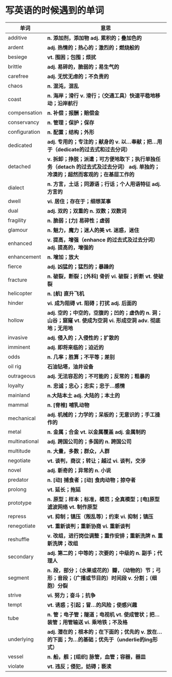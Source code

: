 # **写英语的时候遇到的单词**

| 单词          | 意思                                                         |
| ------------- | ------------------------------------------------------------ |
| additive      | **n. 添加剂，添加物 adj. 累积的；叠加色的**                  |
| ardent        | **adj. 热情的；热心的；激烈的；燃烧般的**                    |
| besiege       | **vt. 围困；包围；烦扰**                                     |
| brittle       | **adj. 易碎的，脆弱的；易生气的**                            |
| carefree      | **adj. 无忧无虑的；不负责的**                                |
| chaos         | **n. 混沌，混乱**                                            |
| coast         | **n. 海岸；滑行 v. 滑行；（交通工具）快速平稳地移动；沿岸航行** |
| compensation  | **n. 补偿；报酬；赔偿金**                                    |
| conservancy   | **n. 管理；保护；保存**                                      |
| configuration | **n. 配置；结构；外形**                                      |
| dedicated     | **adj. 专用的；专注的；献身的 v. 以…奉献；把…用于（dedicate的过去式和过去分词）** |
| detached      | **v. 拆卸；挣脱；派遣；可方便地取下；执行单独任务（detach 的过去式及过去分词） adj. 单独的；冷漠的；超然而客观的；在基层工作的** |
| dialect       | **n. 方言，土话；同源语；行话；个人用语特征 adj. 方言的**    |
| dwell         | **vi. 居住；存在于；细想某事**                               |
| dual          | **adj. 双的；双重的 n. 双数；双数词**                        |
| fragility     | **n. 脆弱；[力] 易碎性；虚弱**                               |
| glamour       | **n. 魅力，魔力；迷人的美 vt. 迷惑，迷住**                   |
| enhanced      | **v. 提高，增强（enhance 的过去式及过去分词） adj. 提高的，增强的** |
| enhancement   | **n. 增加；放大**                                            |
| fierce        | **adj. 凶猛的；猛烈的；暴躁的**                              |
| fracture      | **n. 破裂，断裂；[外科] 骨折 vi. 破裂；折断 vt. 使破裂**     |
| helicopter    | **n. [航] 直升飞机**                                         |
| hinder        | **vi. 成为阻碍 vt. 阻碍；打扰 adj. 后面的**                  |
| hollow        | **adj. 空的；中空的，空腹的；凹的；虚伪的 n. 洞；山谷；窟窿 vt. 使成为空洞 vi. 形成空洞 adv. 彻底地；无用地** |
| invasive      | **adj. 侵入的；入侵性的；扩散的**                            |
| imminent      | **adj. 即将来临的；迫近的**                                  |
| odds          | **n. 几率；胜算；不平等；差别**                              |
| oil rig       | **石油钻塔，油井设备**                                       |
| outrageous    | **adj. 无法容忍的；不可能的；反常的；粗暴的**                |
| loyalty       | **n. 忠诚；忠心；忠实；忠于…感情**                           |
| mainland      | **n.大陆本土 adj. 大陆的；本土的**                           |
| mammal        | **n. [脊椎] 哺乳动物**                                       |
| mechanical    | **adj. 机械的；力学的；呆板的；无意识的；手工操作的**        |
| metal         | **n. 金属；合金 vt. 以金属覆盖 adj. 金属制的**               |
| multinational | **adj. 跨国公司的；多国的 n. 跨国公司**                      |
| multitude     | **n. 大量，多数；群众，人群**                                |
| negotiate     | **vt. 谈判，商议；转让；越过 vi. 谈判，交涉**                |
| novel         | **adj. 新奇的；异常的 n. 小说**                              |
| predator      | **n. [动] 捕食者；[动] 食肉动物；掠夺者**                    |
| prolong       | **vt. 延长；拖延**                                           |
| prototype     | **n. 原型；样本；标准，模范；全真模型；[电]原型滤波网络 vt. 制作原型** |
| repress       | **vt. 抑制；镇压（叛乱等）；约束 vi. 抑制；镇压**            |
| renegotiate   | **vt. 重新谈判；重新协商 vi. 重新谈判**                      |
| reshuffle     | **v. 改组，进行岗位调整；重作安排；重新洗牌 n. 重新洗牌；改组** |
| secondary     | **adj. 第二的；中等的；次要的；中级的 n. 副手；代理人**      |
| segment       | **n. 段，部分；（水果或花的）瓣，（动物的）节；弓形；音段；（广播或节目的）时间段 v. 分割；（细胞）分裂** |
| strive        | **vi. 努力；奋斗；抗争**                                     |
| tempt         | **vt. 诱惑；引起；冒…的风险；使感兴趣**                      |
| tube          | **n. 管；电子管；隧道；电视机 vt. 使成管状；把…装管；用管输送 vi. 乘地铁；不及格** |
| underlying    | **adj. 潜在的；根本的；在下面的；优先的 v. 放在…的下面；为…的基础；优先于（underlie的ing形式）** |
| vessel        | **n. 船，舰；[组织] 脉管，血管；容器，器皿**                 |
| violate       | **vt. 违反；侵犯，妨碍；亵渎**                               |



